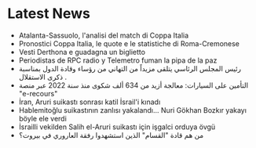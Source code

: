# Latest News
-  Atalanta-Sassuolo, l'analisi del match di Coppa Italia
-  Pronostici Coppa Italia, le quote e le statistiche di Roma-Cremonese
-  Vesti Derthona e guadagna un biglietto
-  Periodistas de RPC radio y Telemetro fuman la pipa de la paz
-  رئيس المجلس الرئاسي يتلقى مزيداً من التهاني من رؤساء وقادة الدول بمناسبة ذكرى الاستقلال .
-  التأمين على السيارات: معالجة أزيد من 634 ألف شكوى منذ سنة 2022 عبر منصة "e-recours"
-  İran, Aruri suikastı sonrası katil İsrail'i kınadı
-  Hablemitoğlu suikastının zanlısı yakalandı... Nuri Gökhan Bozkır yakayı böyle ele verdi
-  İsrailli vekilden Salih el-Aruri suikastı için işgalci orduya övgü
-  من هم قادة "القسام" الذين استشهدوا رفقة العاروري في بيروت؟
